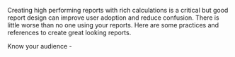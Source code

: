 Creating high performing reports with rich calculations is a critical but good report design can improve user adoption and reduce confusion.  There is little worse than no one 
using your reports. Here are some practices and references to create great looking reports.

Know your audience - 
